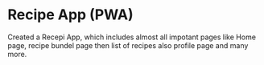 # Recipe App (PWA)
 
Created a Recepi App, which includes almost all impotant pages like Home page, recipe bundel page then list of recipes also profile page and many more.
